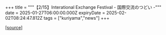 +++
title = """【2/15】Interational Exchange Festival - 国際交流のつどい -"""
date = 2025-01-27T06:00:00.000Z
expiryDate = 2025-02-02T08:24:47.812Z
tags = ["kuriyama","news"]
+++


[[source]](https://www.town.kuriyama.hokkaido.jp/soshiki/55/30063.html)
